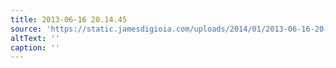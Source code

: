 ```yaml
---
title: 2013-06-16 20.14.45
source: 'https://static.jamesdigioia.com/uploads/2014/01/2013-06-16-20-14-45-scaled.jpg'
altText: ''
caption: ''
---
```


